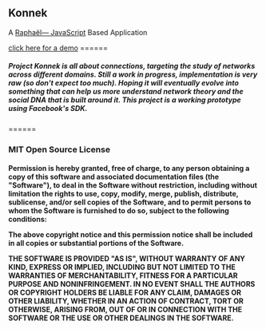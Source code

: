 <h2>Konnek</h2>
A <a href="http://raphaeljs.com/">Raphaël— JavaScript</a> Based Application
<p/>
<a href="http://www.raffyrabin.com/konnek/"><h8>click here for a demo</h8></a>
======
<h5>
Project Konnek is all about connections, targeting the study of networks across different domains. Still a work in progress, implementation is very raw (so don't expect too much). Hoping it will eventually evolve into something that can help us more understand network theory and the social DNA that is built around it. This project is a working prototype using Facebook's SDK.
</h5>
======
<p/>
<h3>MIT Open Source License</h3>
<h4><strong>
Permission is hereby granted, free of charge, to any person obtaining a copy of this software and associated documentation files (the "Software"), to deal in the Software without restriction, including without limitation the rights to use, copy, modify, merge, publish, distribute, sublicense, and/or sell copies of the Software, and to permit persons to whom the Software is furnished to do so, subject to the following conditions:
<p/>
The above copyright notice and this permission notice shall be included in all copies or substantial portions of the Software.
<p/>
THE SOFTWARE IS PROVIDED "AS IS", WITHOUT WARRANTY OF ANY KIND, EXPRESS OR IMPLIED, INCLUDING BUT NOT LIMITED TO THE WARRANTIES OF MERCHANTABILITY, FITNESS FOR A PARTICULAR PURPOSE AND NONINFRINGEMENT. IN NO EVENT SHALL THE AUTHORS OR COPYRIGHT HOLDERS BE LIABLE FOR ANY CLAIM, DAMAGES OR OTHER LIABILITY, WHETHER IN AN ACTION OF CONTRACT, TORT OR OTHERWISE, ARISING FROM, OUT OF OR IN CONNECTION WITH THE SOFTWARE OR THE USE OR OTHER DEALINGS IN THE SOFTWARE.</strong></h4>